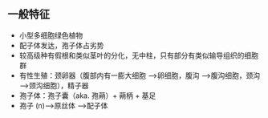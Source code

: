 ## 一般特征
- 小型多细胞绿色植物
- 配子体发达，孢子体占劣势
- 较高级种有假根和类似茎叶的分化，无中柱，只有部分有类似输导组织的细胞群
- 有性生殖：颈卵器（腹部内有一膨大细胞 -->卵细胞，腹沟 -->腹沟细胞，颈沟 -->颈沟细胞），精子器
- 孢子体：孢子囊（aka. 孢蒴）+ 蒴柄 + 基足
- 孢子 (n)-->原丝体 -->配子体